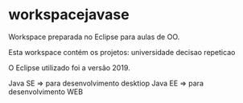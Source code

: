# workspacejavase
Workspace preparada no Eclipse para aulas de OO.

Esta workspace contém os projetos:
universidade
decisao
repeticao


O Eclipse utilizado foi a versão 2019.

Java SE => para desenvolvimento desktiop
Java EE => para desenvolvimento WEB
